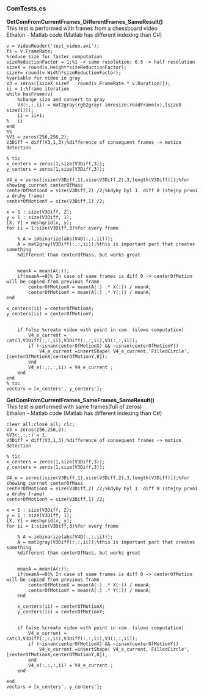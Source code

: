 <h3>ComTests.cs </h3>

<b>GetComFromCurrentFrames_DifferentFrames_SameResult()</b> <br />
     This test is performed with frames from a chessboard video <br />
Ethalon - Matlab code (Matlab has different indexing than C#) <br />

    v = VideoReader('test_video.avi');
    fs = v.FrameRate;
    %reduce size for faster computation 
    sizeReductionFactor = 1;%1 -> same resolution; 0.5 -> half resolution
    sizeX = round(v.Height*sizeReductionFactor);
    sizeY= round(v.Width*sizeReductionFactor);
    %variable for video in gray
    V3 = zeros([sizeX sizeY   round(v.FrameRate * v.Duration)]);
    ii = 1;%frame iteration
    while hasFrame(v)
        %change size and convert to gray
        V3(:,:,ii) = mat2gray(rgb2gray( imresize(readFrame(v),[sizeX sizeY])));
        ii = ii+1;
    %   ii
    end
    %%
    %V3 = zeros(256,256,2);
    V3Diff = diff(V3,1,3);%difference of consequent frames -> motion detection
 
    % tic
    x_centers = zeros(1,size(V3Diff,3));
    y_centers = zeros(1,size(V3Diff,3));
 
    V4_e = zeros([size(V3Diff,1),size(V3Diff,2),3,length(V3Diff)]);%for showing currnet centerOfMass
    centerOfMotionX = size(V3Diff,2) /2;%kdyby byl 1. diff 0 (stejny prvni a druhy frame)
    centerOfMotionY = size(V3Diff,1) /2;
    
    x = 1 : size(V3Diff, 2); 
    y = 1 : size(V3Diff, 1); 
    [X, Y] = meshgrid(x, y);
    for ii = 1:size(V3Diff,3)%for every frame
    
        % A = imbinarize(abs(V4D(:,:,ii)));
        A = mat2gray(V3Diff(:,:,ii));%this is important part that creates something
        %different than centerOfMass, but works great
    
    
        meanA = mean(A(:));
        if(meanA~=0)% In case of same frames is diff 0 -> centerOfMotion will be copied from previous frame
            centerOfMotionX = mean(A(:) .* X(:)) / meanA;
            centerOfMotionY = mean(A(:) .* Y(:)) / meanA;
    end
    
    x_centers(ii) = centerOfMotionX;
    y_centers(ii) = centerOfMotionY;
    
    
        if false %create video with point in com. (slows computation)
            V4_e_current = cat(3,V3Diff(:,:,ii),V3Diff(:,:,ii),V3(:,:,ii));
            if (~isnan(centerOfMotionX) && ~isnan(centerOfMotionY))
                V4_e_current =insertShape( V4_e_current,'FilledCircle',[centerOfMotionX,centerOfMotionY,8]);
            end
            V4_e(:,:,:,ii) = V4_e_current ;
        end
    end
    % toc
    vectors = [x_centers', y_centers'];

<b>GetComFromCurrentFrames_SameFrames_SameResult()</b> <br />
     This test is performed with same frames(full of zeros) <br />
Ethalon - Matlab code (Matlab has different indexing than C#) <br />

    clear all;close all; clc;
    V3 = zeros(256,256,2);
    %V3(:,:,:) = 1;
    V3Diff = diff(V3,1,3);%difference of consequent frames -> motion detection
 
    % tic
    x_centers = zeros(1,size(V3Diff,3));
    y_centers = zeros(1,size(V3Diff,3));
 
    V4_e = zeros([size(V3Diff,1),size(V3Diff,2),3,length(V3Diff)]);%for showing currnet centerOfMass
    centerOfMotionX = size(V3Diff,2) /2;%kdyby byl 1. diff 0 (stejny prvni a druhy frame)
    centerOfMotionY = size(V3Diff,1) /2;
 
    x = 1 : size(V3Diff, 2); 
    y = 1 : size(V3Diff, 1); 
    [X, Y] = meshgrid(x, y);
    for ii = 1:size(V3Diff,3)%for every frame
    
        % A = imbinarize(abs(V4D(:,:,ii)));
        A = mat2gray(V3Diff(:,:,ii));%this is important part that creates something
        %different than centerOfMass, but works great
    
    
        meanA = mean(A(:));
        if(meanA~=0)% In case of same frames is diff 0 -> centerOfMotion will be copied from previous frame
            centerOfMotionX = mean(A(:) .* X(:)) / meanA;
            centerOfMotionY = mean(A(:) .* Y(:)) / meanA;
        end
    
        x_centers(ii) = centerOfMotionX;
        y_centers(ii) = centerOfMotionY;
    
    
        if false %create video with point in com. (slows computation)
            V4_e_current = cat(3,V3Diff(:,:,ii),V3Diff(:,:,ii),V3(:,:,ii));
            if (~isnan(centerOfMotionX) && ~isnan(centerOfMotionY))
                V4_e_current =insertShape( V4_e_current,'FilledCircle',[centerOfMotionX,centerOfMotionY,8]);
            end
            V4_e(:,:,:,ii) = V4_e_current ;
        end
    
    end
    vectors = [x_centers', y_centers'];
